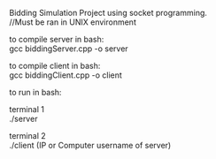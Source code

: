 Bidding Simulation Project using socket programming. <br>
//Must be ran in UNIX environment

to compile server in bash: <br>
gcc biddingServer.cpp -o server

to compile client in bash: <br>
gcc biddingClient.cpp -o client

to run in bash:

terminal 1 <br>
./server

terminal 2 <br>
./client (IP or Computer username of server)
